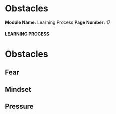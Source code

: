 <!--
 // Platform: Academy
// URL: https://academy.hackthebox.com/module/9/section/1582
// Platform Version: V1
// Module ID: 9
// Module Name: Learning Process
// Module Difficulty: Fundamental
// Section ID: 1582
// Section Title: Obstacles
// Page Title: Learning Process
// Page Number: 17
-->

# Obstacles

**Module Name:** Learning Process **Page Number:** 17

#### LEARNING PROCESS

# Obstacles

## Fear

## Mindset

## Pressure

####